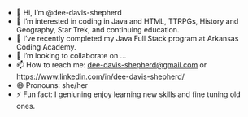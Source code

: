 - 👋 Hi, I’m @dee-davis-shepherd
- 👀 I’m interested in coding in Java and HTML, TTRPGs, History and Geography, Star Trek, and continuing education.
- 🌱 I’ve recently completed my Java Full Stack program at Arkansas Coding Academy. 
- 💞️ I’m looking to collaborate on ...
- 📫 How to reach me: dee-davis-shepherd@gmail.com or https://www.linkedin.com/in/dee-davis-shepherd/
- 😄 Pronouns: she/her
- ⚡ Fun fact: I geniuning enjoy learning new skills and fine tuning old ones. 

<!---
dee-davis-shepherd/dee-davis-shepherd is a ✨ special ✨ repository because its `README.md` (this file) appears on your GitHub profile.
You can click the Preview link to take a look at your changes.
--->
